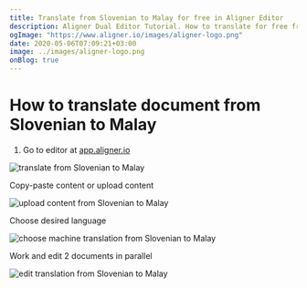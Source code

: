 ```yaml
---
title: Translate from Slovenian to Malay for free in Aligner Editor
description: Aligner Dual Editor Tutorial. How to translate for free from Slovenian to Malay. Aligner is multilingual document management platform. 
ogImage: "https://www.aligner.io/images/aligner-logo.png"
date: 2020-05-06T07:09:21+03:00
image: ../images/aligner-logo.png
onBlog: true
---
```


# How to translate document from Slovenian to Malay

1. Go to editor at [app.aligner.io](https://app.aligner.io "Aligner App web page")

![translate from Slovenian to Malay](../aligner-blank-editor.png "translate from Slovenian to Malay")

Copy-paste content or upload content

![upload content from Slovenian to Malay](../aligner-uploaded-document.png "upload content from Slovenian to Malay")

Choose desired language

![choose machine translation from Slovenian to Malay](../aligner-language-dropdown.png "choose machine translation from Slovenian to Malay")

Work and edit 2 documents in parallel

![edit translation from Slovenian to Malay](../aligner-double-sitded-editor.png "edit translation from Slovenian to Malay")

